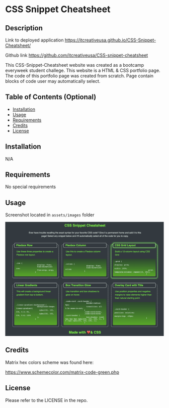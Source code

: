 # CSS Snippet Cheatsheet

## Description

Link to deployed application
https://itcreativeusa.github.io/CSS-Snippet-Cheatsheet/

Github link 
https://github.com/itcreativeusa/CSS-snippet-cheatsheet

This CSS-Snippet-Cheatsheet website was created as a bootcamp everyweek student challege. This website is a HTML & CSS portfolio page. The code of this portfolio page was created from scratch.
Page contain blocks of code user may automatically select.

## Table of Contents (Optional)

- [Installation](#installation)
- [Usage](#usage)
- [Requirements](#requirements)
- [Credits](#credits)
- [License](#license)

## Installation

N/A

## Requirements

No special requirements

## Usage

Screenshot located in ``` assets/images ``` folder

![CSS Snippet Cheatsheet screenshot](assets/images/screenshot.png)
   

## Credits

Matrix hex colors scheme was found here:

https://www.schemecolor.com/matrix-code-green.php

## License

Please refer to the LICENSE in the repo.



